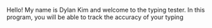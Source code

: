 Hello! My name is Dylan Kim and welcome to the typing tester. In this program, you will be able to track the accuracy of your typing